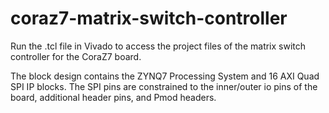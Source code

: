 # coraz7-matrix-switch-controller

Run the .tcl file in Vivado to access the project files of the matrix switch controller for the CoraZ7 board.

The block design contains the ZYNQ7 Processing System and 16 AXI Quad SPI IP blocks. 
The SPI pins are constrained to the inner/outer io pins of the board, additional header pins, and Pmod headers.

